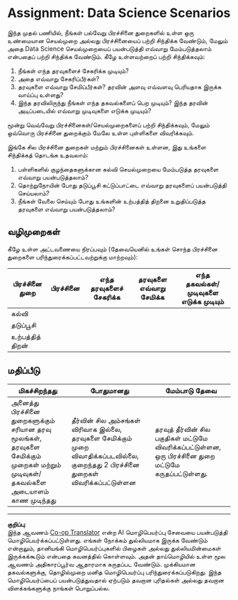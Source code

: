 <!--
CO_OP_TRANSLATOR_METADATA:
{
  "original_hash": "4e0f1773b9bee1be3b28f9fe2c71b3de",
  "translation_date": "2025-10-11T15:34:03+00:00",
  "source_file": "1-Introduction/01-defining-data-science/assignment.md",
  "language_code": "ta"
}
-->
# Assignment: Data Science Scenarios

இந்த முதல் பணியில், நீங்கள் பல்வேறு பிரச்சினை துறைகளில் உள்ள ஒரு உண்மையான செயல்முறை அல்லது பிரச்சினையைப் பற்றி சிந்திக்க வேண்டும், மேலும் அதை Data Science செயல்முறையைப் பயன்படுத்தி எவ்வாறு மேம்படுத்தலாம் என்பதைப் பற்றி சிந்திக்க வேண்டும். கீழே உள்ளவற்றைப் பற்றி சிந்திக்கவும்:

1. நீங்கள் எந்த தரவுகளைச் சேகரிக்க முடியும்?
1. அதை எவ்வாறு சேகரிப்பீர்கள்?
1. தரவுகளை எவ்வாறு சேமிப்பீர்கள்? தரவின் அளவு எவ்வளவு பெரியதாக இருக்க வாய்ப்பு உள்ளது?
1. இந்த தரவிலிருந்து நீங்கள் எந்த தகவல்களைப் பெற முடியும்? இந்த தரவின் அடிப்படையில் எவ்வாறு முடிவுகளை எடுக்க முடியும்?

மூன்று வெவ்வேறு பிரச்சினைகள்/செயல்முறைகளைப் பற்றி சிந்திக்கவும், மேலும் ஒவ்வொரு பிரச்சினை துறைக்கும் மேலே உள்ள புள்ளிகளை விவரிக்கவும்.

இங்கே சில பிரச்சினை துறைகள் மற்றும் பிரச்சினைகள் உள்ளன, இது உங்களை சிந்திக்கத் தொடங்க உதவலாம்:

1. பள்ளிகளில் குழந்தைகளுக்கான கல்வி செயல்முறையை மேம்படுத்த தரவுகளை எவ்வாறு பயன்படுத்தலாம்?
1. தொற்றுநோயின் போது தடுப்பூசி கட்டுப்பாட்டை எவ்வாறு தரவுகளைப் பயன்படுத்தி செய்யலாம்?
1. நீங்கள் வேலை செய்யும் போது உங்களின் உற்பத்தித் திறனை உறுதிப்படுத்த தரவுகளை எவ்வாறு பயன்படுத்தலாம்?

## வழிமுறைகள்

கீழே உள்ள அட்டவணையை நிரப்பவும் (தேவையெனில் உங்கள் சொந்த பிரச்சினை துறைகளை பரிந்துரைக்கப்பட்டவற்றுக்கு மாற்றவும்):

| பிரச்சினை துறை | பிரச்சினை | எந்த தரவுகளைச் சேகரிக்க | தரவுகளை எவ்வாறு சேமிக்க | எந்த தகவல்கள்/முடிவுகளை எடுக்க முடியும் | 
|----------------|---------|-----------------------|-----------------------|--------------------------------------|
| கல்வி | | | | |
| தடுப்பூசி | | | | |
| உற்பத்தித் திறன் | | | | |

## மதிப்பீடு

மிகச்சிறந்தது | போதுமானது | மேம்பாடு தேவை
--- | --- | -- |
அனைத்து பிரச்சினை துறைகளுக்கும் சரியான தரவு மூலங்கள், தரவுகளை சேமிக்கும் முறைகள் மற்றும் முடிவுகள்/தகவல்களை அடையாளம் காண முடிந்தது | தீர்வின் சில அம்சங்கள் விரிவாக இல்லை, தரவுகளை சேமிக்கும் முறை விவாதிக்கப்படவில்லை, குறைந்தது 2 பிரச்சினை துறைகள் விவரிக்கப்பட்டுள்ளன | தரவுத் தீர்வின் சில பகுதிகள் மட்டுமே விவரிக்கப்பட்டுள்ளன, ஒரு பிரச்சினை துறை மட்டுமே கருதப்பட்டுள்ளது.

---

**குறிப்பு**:  
இந்த ஆவணம் [Co-op Translator](https://github.com/Azure/co-op-translator) என்ற AI மொழிபெயர்ப்பு சேவையை பயன்படுத்தி மொழிபெயர்க்கப்பட்டுள்ளது. எங்கள் நோக்கம் துல்லியமாக இருக்க வேண்டும் என்றாலும், தானியங்கி மொழிபெயர்ப்புகளில் பிழைகள் அல்லது துல்லியமின்மைகள் இருக்கக்கூடும் என்பதை கவனத்தில் கொள்ளவும். அதன் தாய்மொழியில் உள்ள மூல ஆவணம் அதிகாரப்பூர்வ ஆதாரமாக கருதப்பட வேண்டும். முக்கியமான தகவல்களுக்கு, தொழில்முறை மனித மொழிபெயர்ப்பு பரிந்துரைக்கப்படுகிறது. இந்த மொழிபெயர்ப்பைப் பயன்படுத்துவதால் ஏற்படும் தவறான புரிதல்கள் அல்லது தவறான விளக்கங்களுக்கு நாங்கள் பொறுப்பல்ல.